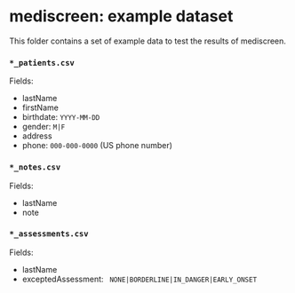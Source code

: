# mediscreen: example dataset

This folder contains a set of example data to test the results of mediscreen.

### `*_patients.csv`

Fields:

- lastName
- firstName
- birthdate: `YYYY-MM-DD`
- gender: `M|F`
- address
- phone: `000-000-0000` (US phone number)

### `*_notes.csv`

Fields:

- lastName
- note

### `*_assessments.csv`

Fields:

- lastName
- exceptedAssessment: ` NONE|BORDERLINE|IN_DANGER|EARLY_ONSET`
